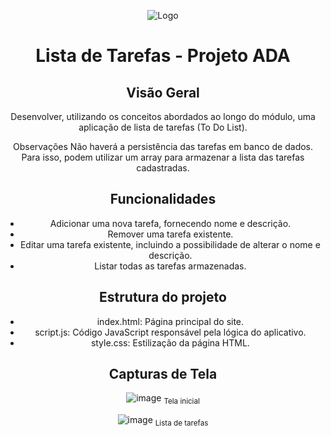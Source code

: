 <div align="center">

![Logo](https://lms-ada-assets.s3.sa-east-1.amazonaws.com/logo_text.svg)

# Lista de Tarefas - Projeto ADA 

## Visão Geral
Desenvolver, utilizando os conceitos abordados ao longo do módulo, uma aplicação de lista de tarefas (To Do List).

Observações
Não haverá a persistência das tarefas em banco de dados. Para isso, podem utilizar um array para armazenar a lista das tarefas cadastradas.


## Funcionalidades

- Adicionar uma nova tarefa, fornecendo nome e descrição.
- Remover uma tarefa existente.
- Editar uma tarefa existente, incluindo a possibilidade de alterar o nome e descrição.
- Listar todas as tarefas armazenadas.


## Estrutura do projeto 

- index.html: Página principal do site.
- script.js: Código JavaScript responsável pela lógica do aplicativo.
- style.css: Estilização da página HTML.


## Capturas de Tela
![image](https://github.com/JulyannaC/QSD-ADA-JavaScript/assets/128107511/5e9baf30-caa0-4d99-b2d5-507455977ae3)
<sub>Tela inicial</sub>

![image](https://github.com/JulyannaC/QSD-ADA-JavaScript/assets/128107511/58a02541-ba11-4586-90fe-d45c8a23f411)
<sub>Lista de tarefas</sub>

</div>




